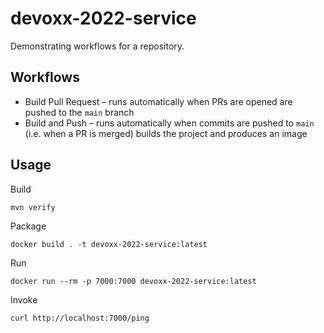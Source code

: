 # devoxx-2022-service

Demonstrating workflows for a repository.

## Workflows

* Build Pull Request – runs automatically when PRs are opened are pushed to the `main` branch
* Build and Push – runs automatically when commits are pushed to `main` (i.e. when a PR is merged) builds the project and produces an image

## Usage

Build

```shell
mvn verify
```

Package

```shell
docker build . -t devoxx-2022-service:latest
```

Run
```shell
docker run --rm -p 7000:7000 devoxx-2022-service:latest
```

Invoke
```shell
curl http://localhost:7000/ping
```

